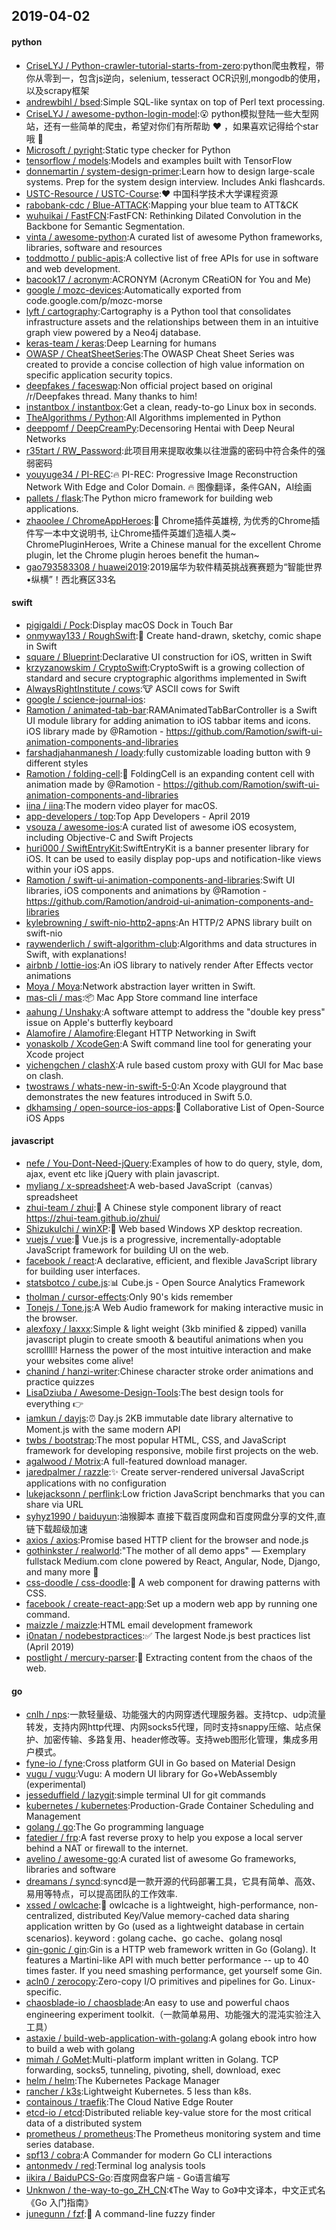 ## 2019-04-02

#### python
* [CriseLYJ / Python-crawler-tutorial-starts-from-zero](https://github.com/CriseLYJ/Python-crawler-tutorial-starts-from-zero):python爬虫教程，带你从零到一，包含js逆向，selenium, tesseract OCR识别,mongodb的使用，以及scrapy框架
* [andrewbihl / bsed](https://github.com/andrewbihl/bsed):Simple SQL-like syntax on top of Perl text processing.
* [CriseLYJ / awesome-python-login-model](https://github.com/CriseLYJ/awesome-python-login-model):😮 python模拟登陆一些大型网站，还有一些简单的爬虫，希望对你们有所帮助 ❤️ ，如果喜欢记得给个star哦 🌟
* [Microsoft / pyright](https://github.com/Microsoft/pyright):Static type checker for Python
* [tensorflow / models](https://github.com/tensorflow/models):Models and examples built with TensorFlow
* [donnemartin / system-design-primer](https://github.com/donnemartin/system-design-primer):Learn how to design large-scale systems. Prep for the system design interview. Includes Anki flashcards.
* [USTC-Resource / USTC-Course](https://github.com/USTC-Resource/USTC-Course):❤️ 中国科学技术大学课程资源
* [rabobank-cdc / Blue-ATTACK](https://github.com/rabobank-cdc/Blue-ATTACK):Mapping your blue team to ATT&CK
* [wuhuikai / FastFCN](https://github.com/wuhuikai/FastFCN):FastFCN: Rethinking Dilated Convolution in the Backbone for Semantic Segmentation.
* [vinta / awesome-python](https://github.com/vinta/awesome-python):A curated list of awesome Python frameworks, libraries, software and resources
* [toddmotto / public-apis](https://github.com/toddmotto/public-apis):A collective list of free APIs for use in software and web development.
* [bacook17 / acronym](https://github.com/bacook17/acronym):ACRONYM (Acronym CReatiON for You and Me)
* [google / mozc-devices](https://github.com/google/mozc-devices):Automatically exported from code.google.com/p/mozc-morse
* [lyft / cartography](https://github.com/lyft/cartography):Cartography is a Python tool that consolidates infrastructure assets and the relationships between them in an intuitive graph view powered by a Neo4j database.
* [keras-team / keras](https://github.com/keras-team/keras):Deep Learning for humans
* [OWASP / CheatSheetSeries](https://github.com/OWASP/CheatSheetSeries):The OWASP Cheat Sheet Series was created to provide a concise collection of high value information on specific application security topics.
* [deepfakes / faceswap](https://github.com/deepfakes/faceswap):Non official project based on original /r/Deepfakes thread. Many thanks to him!
* [instantbox / instantbox](https://github.com/instantbox/instantbox):Get a clean, ready-to-go Linux box in seconds.
* [TheAlgorithms / Python](https://github.com/TheAlgorithms/Python):All Algorithms implemented in Python
* [deeppomf / DeepCreamPy](https://github.com/deeppomf/DeepCreamPy):Decensoring Hentai with Deep Neural Networks
* [r35tart / RW_Password](https://github.com/r35tart/RW_Password):此项目用来提取收集以往泄露的密码中符合条件的强弱密码
* [youyuge34 / PI-REC](https://github.com/youyuge34/PI-REC):🔥 PI-REC: Progressive Image Reconstruction Network With Edge and Color Domain. 🔥 图像翻译，条件GAN，AI绘画
* [pallets / flask](https://github.com/pallets/flask):The Python micro framework for building web applications.
* [zhaoolee / ChromeAppHeroes](https://github.com/zhaoolee/ChromeAppHeroes):🌈 Chrome插件英雄榜, 为优秀的Chrome插件写一本中文说明书, 让Chrome插件英雄们造福人类~ ChromePluginHeroes, Write a Chinese manual for the excellent Chrome plugin, let the Chrome plugin heroes benefit the human~
* [gao793583308 / huawei2019](https://github.com/gao793583308/huawei2019):2019届华为软件精英挑战赛赛题为“智能世界•纵横”！西北赛区33名

#### swift
* [pigigaldi / Pock](https://github.com/pigigaldi/Pock):Display macOS Dock in Touch Bar
* [onmyway133 / RoughSwift](https://github.com/onmyway133/RoughSwift):🎃 Create hand-drawn, sketchy, comic shape in Swift
* [square / Blueprint](https://github.com/square/Blueprint):Declarative UI construction for iOS, written in Swift
* [krzyzanowskim / CryptoSwift](https://github.com/krzyzanowskim/CryptoSwift):CryptoSwift is a growing collection of standard and secure cryptographic algorithms implemented in Swift
* [AlwaysRightInstitute / cows](https://github.com/AlwaysRightInstitute/cows):🐮 ASCII cows for Swift
* [google / science-journal-ios](https://github.com/google/science-journal-ios):
* [Ramotion / animated-tab-bar](https://github.com/Ramotion/animated-tab-bar):RAMAnimatedTabBarController is a Swift UI module library for adding animation to iOS tabbar items and icons. iOS library made by @Ramotion - https://github.com/Ramotion/swift-ui-animation-components-and-libraries
* [farshadjahanmanesh / loady](https://github.com/farshadjahanmanesh/loady):fully customizable loading button with 9 different styles
* [Ramotion / folding-cell](https://github.com/Ramotion/folding-cell):📃 FoldingCell is an expanding content cell with animation made by @Ramotion - https://github.com/Ramotion/swift-ui-animation-components-and-libraries
* [iina / iina](https://github.com/iina/iina):The modern video player for macOS.
* [app-developers / top](https://github.com/app-developers/top):Top App Developers - April 2019
* [vsouza / awesome-ios](https://github.com/vsouza/awesome-ios):A curated list of awesome iOS ecosystem, including Objective-C and Swift Projects
* [huri000 / SwiftEntryKit](https://github.com/huri000/SwiftEntryKit):SwiftEntryKit is a banner presenter library for iOS. It can be used to easily display pop-ups and notification-like views within your iOS apps.
* [Ramotion / swift-ui-animation-components-and-libraries](https://github.com/Ramotion/swift-ui-animation-components-and-libraries):Swift UI libraries, iOS components and animations by @Ramotion - https://github.com/Ramotion/android-ui-animation-components-and-libraries
* [kylebrowning / swift-nio-http2-apns](https://github.com/kylebrowning/swift-nio-http2-apns):An HTTP/2 APNS library built on swift-nio
* [raywenderlich / swift-algorithm-club](https://github.com/raywenderlich/swift-algorithm-club):Algorithms and data structures in Swift, with explanations!
* [airbnb / lottie-ios](https://github.com/airbnb/lottie-ios):An iOS library to natively render After Effects vector animations
* [Moya / Moya](https://github.com/Moya/Moya):Network abstraction layer written in Swift.
* [mas-cli / mas](https://github.com/mas-cli/mas):📦 Mac App Store command line interface
* [aahung / Unshaky](https://github.com/aahung/Unshaky):A software attempt to address the "double key press" issue on Apple's butterfly keyboard
* [Alamofire / Alamofire](https://github.com/Alamofire/Alamofire):Elegant HTTP Networking in Swift
* [yonaskolb / XcodeGen](https://github.com/yonaskolb/XcodeGen):A Swift command line tool for generating your Xcode project
* [yichengchen / clashX](https://github.com/yichengchen/clashX):A rule based custom proxy with GUI for Mac base on clash.
* [twostraws / whats-new-in-swift-5-0](https://github.com/twostraws/whats-new-in-swift-5-0):An Xcode playground that demonstrates the new features introduced in Swift 5.0.
* [dkhamsing / open-source-ios-apps](https://github.com/dkhamsing/open-source-ios-apps):📱 Collaborative List of Open-Source iOS Apps

#### javascript
* [nefe / You-Dont-Need-jQuery](https://github.com/nefe/You-Dont-Need-jQuery):Examples of how to do query, style, dom, ajax, event etc like jQuery with plain javascript.
* [myliang / x-spreadsheet](https://github.com/myliang/x-spreadsheet):A web-based JavaScript（canvas） spreadsheet
* [zhui-team / zhui](https://github.com/zhui-team/zhui):🚀 A Chinese style component library of react https://zhui-team.github.io/zhui/
* [ShizukuIchi / winXP](https://github.com/ShizukuIchi/winXP):🏁 Web based Windows XP desktop recreation.
* [vuejs / vue](https://github.com/vuejs/vue):🖖 Vue.js is a progressive, incrementally-adoptable JavaScript framework for building UI on the web.
* [facebook / react](https://github.com/facebook/react):A declarative, efficient, and flexible JavaScript library for building user interfaces.
* [statsbotco / cube.js](https://github.com/statsbotco/cube.js):📊 Cube.js - Open Source Analytics Framework
* [tholman / cursor-effects](https://github.com/tholman/cursor-effects):Only 90's kids remember
* [Tonejs / Tone.js](https://github.com/Tonejs/Tone.js):A Web Audio framework for making interactive music in the browser.
* [alexfoxy / laxxx](https://github.com/alexfoxy/laxxx):Simple & light weight (3kb minified & zipped) vanilla javascript plugin to create smooth & beautiful animations when you scrolllll! Harness the power of the most intuitive interaction and make your websites come alive!
* [chanind / hanzi-writer](https://github.com/chanind/hanzi-writer):Chinese character stroke order animations and practice quizzes
* [LisaDziuba / Awesome-Design-Tools](https://github.com/LisaDziuba/Awesome-Design-Tools):The best design tools for everything 👉
* [iamkun / dayjs](https://github.com/iamkun/dayjs):⏰ Day.js 2KB immutable date library alternative to Moment.js with the same modern API
* [twbs / bootstrap](https://github.com/twbs/bootstrap):The most popular HTML, CSS, and JavaScript framework for developing responsive, mobile first projects on the web.
* [agalwood / Motrix](https://github.com/agalwood/Motrix):A full-featured download manager.
* [jaredpalmer / razzle](https://github.com/jaredpalmer/razzle):✨ Create server-rendered universal JavaScript applications with no configuration
* [lukejacksonn / perflink](https://github.com/lukejacksonn/perflink):Low friction JavaScript benchmarks that you can share via URL
* [syhyz1990 / baiduyun](https://github.com/syhyz1990/baiduyun):油猴脚本 直接下载百度网盘和百度网盘分享的文件,直链下载超级加速
* [axios / axios](https://github.com/axios/axios):Promise based HTTP client for the browser and node.js
* [gothinkster / realworld](https://github.com/gothinkster/realworld):"The mother of all demo apps" — Exemplary fullstack Medium.com clone powered by React, Angular, Node, Django, and many more 🏅
* [css-doodle / css-doodle](https://github.com/css-doodle/css-doodle):🎨 A web component for drawing patterns with CSS.
* [facebook / create-react-app](https://github.com/facebook/create-react-app):Set up a modern web app by running one command.
* [maizzle / maizzle](https://github.com/maizzle/maizzle):HTML email development framework
* [i0natan / nodebestpractices](https://github.com/i0natan/nodebestpractices):✅ The largest Node.js best practices list (April 2019)
* [postlight / mercury-parser](https://github.com/postlight/mercury-parser):📜 Extracting content from the chaos of the web.

#### go
* [cnlh / nps](https://github.com/cnlh/nps):一款轻量级、功能强大的内网穿透代理服务器。支持tcp、udp流量转发，支持内网http代理、内网socks5代理，同时支持snappy压缩、站点保护、加密传输、多路复用、header修改等。支持web图形化管理，集成多用户模式。
* [fyne-io / fyne](https://github.com/fyne-io/fyne):Cross platform GUI in Go based on Material Design
* [vugu / vugu](https://github.com/vugu/vugu):Vugu: A modern UI library for Go+WebAssembly (experimental)
* [jesseduffield / lazygit](https://github.com/jesseduffield/lazygit):simple terminal UI for git commands
* [kubernetes / kubernetes](https://github.com/kubernetes/kubernetes):Production-Grade Container Scheduling and Management
* [golang / go](https://github.com/golang/go):The Go programming language
* [fatedier / frp](https://github.com/fatedier/frp):A fast reverse proxy to help you expose a local server behind a NAT or firewall to the internet.
* [avelino / awesome-go](https://github.com/avelino/awesome-go):A curated list of awesome Go frameworks, libraries and software
* [dreamans / syncd](https://github.com/dreamans/syncd):syncd是一款开源的代码部署工具，它具有简单、高效、易用等特点，可以提高团队的工作效率.
* [xssed / owlcache](https://github.com/xssed/owlcache):🦉 owlcache is a lightweight, high-performance, non-centralized, distributed Key/Value memory-cached data sharing application written by Go (used as a lightweight database in certain scenarios). keyword : golang cache、go cache、golang nosql
* [gin-gonic / gin](https://github.com/gin-gonic/gin):Gin is a HTTP web framework written in Go (Golang). It features a Martini-like API with much better performance -- up to 40 times faster. If you need smashing performance, get yourself some Gin.
* [acln0 / zerocopy](https://github.com/acln0/zerocopy):Zero-copy I/O primitives and pipelines for Go. Linux-specific.
* [chaosblade-io / chaosblade](https://github.com/chaosblade-io/chaosblade):An easy to use and powerful chaos engineering experiment toolkit.（一款简单易用、功能强大的混沌实验注入工具）
* [astaxie / build-web-application-with-golang](https://github.com/astaxie/build-web-application-with-golang):A golang ebook intro how to build a web with golang
* [mimah / GoMet](https://github.com/mimah/GoMet):Multi-platform implant written in Golang. TCP forwarding, socks5, tunneling, pivoting, shell, download, exec
* [helm / helm](https://github.com/helm/helm):The Kubernetes Package Manager
* [rancher / k3s](https://github.com/rancher/k3s):Lightweight Kubernetes. 5 less than k8s.
* [containous / traefik](https://github.com/containous/traefik):The Cloud Native Edge Router
* [etcd-io / etcd](https://github.com/etcd-io/etcd):Distributed reliable key-value store for the most critical data of a distributed system
* [prometheus / prometheus](https://github.com/prometheus/prometheus):The Prometheus monitoring system and time series database.
* [spf13 / cobra](https://github.com/spf13/cobra):A Commander for modern Go CLI interactions
* [antonmedv / red](https://github.com/antonmedv/red):Terminal log analysis tools
* [iikira / BaiduPCS-Go](https://github.com/iikira/BaiduPCS-Go):百度网盘客户端 - Go语言编写
* [Unknwon / the-way-to-go_ZH_CN](https://github.com/Unknwon/the-way-to-go_ZH_CN):《The Way to Go》中文译本，中文正式名《Go 入门指南》
* [junegunn / fzf](https://github.com/junegunn/fzf):🌸 A command-line fuzzy finder
